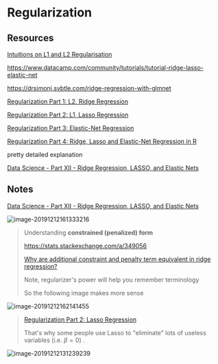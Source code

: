 # Regularization

## Resources

[Intuitions on L1 and L2 Regularisation](https://towardsdatascience.com/intuitions-on-l1-and-l2-regularisation-235f2db4c261)

https://www.datacamp.com/community/tutorials/tutorial-ridge-lasso-elastic-net

https://drsimonj.svbtle.com/ridge-regression-with-glmnet



[Regularization Part 1: L2, Ridge Regression](https://youtu.be/Q81RR3yKn30)

[Regularization Part 2: L1, Lasso Regression](https://youtu.be/NGf0voTMlcs)

[Regularization Part 3: Elastic-Net Regression](https://youtu.be/1dKRdX9bfIo)

[Regularization Part 4: Ridge, Lasso and Elastic-Net Regression in R](https://youtu.be/ctmNq7FgbvI)

pretty detailed explanation

[Data Science - Part XII - Ridge Regression, LASSO, and Elastic Nets](https://www.youtube.com/watch?v=ipb2MhSRGdw)



## Notes

[Data Science - Part XII - Ridge Regression, LASSO, and Elastic Nets](https://www.youtube.com/watch?v=ipb2MhSRGdw)

![image-20191212161333216](https://github.com/LuchaoQi/Machine-Learning/blob/master/regularization/image-20191212161333216.png?raw=true)

> Understanding **constrained (penalized) form**
>
> https://stats.stackexchange.com/a/349056 
>
> [Why are additional constraint and penalty term equivalent in ridge regression?](https://math.stackexchange.com/questions/335306/why-are-additional-constraint-and-penalty-term-equivalent-in-ridge-regression)
>
> Note, regularizer's power will help you remember terminology
>
> So the following image makes more sense

![image-20191212162141455](https://github.com/LuchaoQi/Machine-Learning/blob/master/regularization/image-20191212162141455.png?raw=true)

> [Regularization Part 2: Lasso Regression](https://www.youtube.com/watch?v=NGf0voTMlcs&feature=youtu.be)
>
> That's why some people use Lasso to "eliminate" lots of useless variables (i.e. $\beta = 0$) .

![image-20191212131239239](https://github.com/LuchaoQi/Machine-Learning/blob/master/regularization/image-20191212131239239.png?raw=true)

